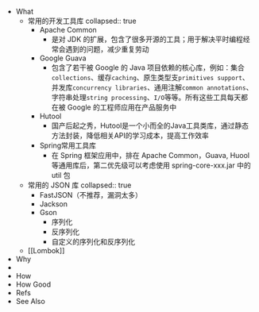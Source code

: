 - What
	- 常用的开发工具库
	  collapsed:: true
		- Apache Common
			- 是对 JDK 的扩展，包含了很多开源的工具；用于解决平时编程经常会遇到的问题，减少重复劳动
		- Google Guava
			- 包含了若干被 Google 的 Java 项目依赖的核心库，例如：集合`collections`、缓存`caching`、原生类型支`primitives support`、并发库`concurrency libraries`、通用注解`common annotations`、字符串处理`string processing`、`I/O`等等。所有这些工具每天都在被 Google 的工程师应用在产品服务中
		- Hutool
			- 国产后起之秀，Hutool是一个小而全的Java工具类库，通过静态方法封装，降低相关API的学习成本，提高工作效率
		- Spring常用工具库
			- 在 Spring 框架应用中，排在 Apache Common，Guava, Huool 等通用库后，第二优先级可以考虑使用 spring-core-xxx.jar 中的 util 包
	- 常用的 JSON 库
	  collapsed:: true
		- FastJSON（不推荐，漏洞太多）
		- Jackson
		- Gson
			- 序列化
			- 反序列化
			- 自定义的序列化和反序列化
	- [[Lombok]]
- Why
-
- How
- How Good
- Refs
- See Also
